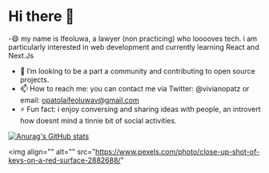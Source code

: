 # Hi there 👋

-😄 my name is Ifeoluwa, a lawyer (non practicing) who looooves tech. i am particularly interested in web development and currently learning React and Next.Js 
- 🔭 I’m looking to be a part a community and contributing to open source projects.
- 📫 How to reach me: you can contact me via Twitter: @vivianopatz or email: opatolaifeoluwav@gmail.com
- ⚡ Fun fact: i enjoy conversing and sharing ideas with people, an introvert how doesnt mind a tinnie bit of social activities.








[![Anurag's GitHub stats](https://github-readme-stats.vercel.app/api?username=ifeoluwatomiii)](https://github.com/anuraghazra/github-readme-stats)



<img align="" alt="" src="https://www.pexels.com/photo/close-up-shot-of-keys-on-a-red-surface-2882688/"

